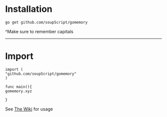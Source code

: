 # Installation

`go get github.com/soupScript/gomemory`

^Make sure to remember capitals

____________________________________________________________

# Import


```
import (
"github.com/soupScript/gomemory"
)

func main(){
gomemory.xyz

}
```
See [The Wiki](https://github.com/soupScript/gomemory/wiki) for usage
